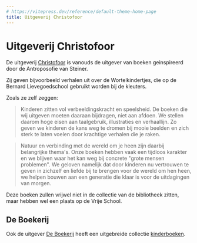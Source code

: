 ```yaml
---
# https://vitepress.dev/reference/default-theme-home-page
title: Uitgeverij Christofoor
---
```

# Uitgeverij Christofoor

De uitgeverij [Christofoor](https://www.christofoor.nl/boeken/genres/kinder-en-jeugdboeken) is vanouds de uitgever van boeken geinspireerd door de Antroposofie van Steiner. 

Zij geven bijvoorbeeld verhalen uit over de Wortelkindertjes, die op de Bernard Lievegoedschool gebruikt worden bij de kleuters.

Zoals ze zelf zeggen:

> Kinderen zitten vol verbeeldingskracht en speelsheid. De boeken die wij uitgeven moeten daaraan bijdragen, niet aan afdoen. We stellen daarom hoge eisen aan taalgebruik, illustraties en verhaallijn. Zo geven we kinderen de kans weg te dromen bij mooie beelden en  zich sterk te laten voelen door krachtige verhalen die je raken.

> Natuur en verbinding met de wereld om je heen zijn daarbij belangrijke thema's. Onze boeken hebben vaak een tijdloos karakter en we blijven waar het kan weg bij concrete "grote mensen problemen". We geloven namelijk dat door kinderen nu vertrouwen te geven in zichzelf en liefde bij te brengen voor de wereld om hen heen, we helpen bouwen aan een generatie die klaar is voor de uitdagingen van morgen.

Deze boeken zullen vrijwel niet in de collectie van de bibliotheek zitten, maar hebben wel een plaats op de Vrije School.

## De Boekerij

Ook de uitgever [De Boekerij](https://www.deboekerijzutphen.nl/) heeft een uitgebreide collectie [kinderboeken](https://www.deboekerijzutphen.nl/c-2063646/kinderboeken/).